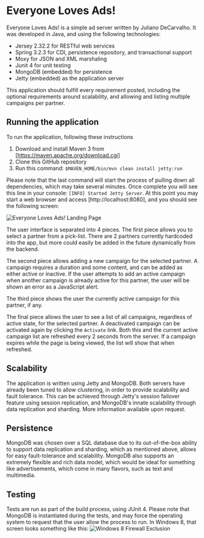 # Everyone Loves Ads!

Everyone Loves Ads! is a simple ad server written by Juliano DeCarvalho.  It was developed in Java, and using the following technologies:

* Jersey 2.32.2 for RESTful web services
* Spring 3.2.3 for CDI, persistence repository, and transactional support
* Moxy for JSON and XML marshaling
* Junit 4 for unit testing
* MongoDB (embedded) for persistence
* Jetty (embedded) as the application server

This application should fulfill every requirement posted, including the optional requirements around scalability, and allowing and listing multiple campaigns per partner.

## Running the application

To run the application, following these instructions

1. Download and install Maven 3 from [https://maven.apache.org/download.cgi]
2. Clone this GitHub repository
3. Run this command: `$MAVEN_HOME/bin/mvn clean install jetty:run`

Please note that the last command will start the process of pulling down all dependencies, which may take several minutes.  Once complete you will see this line in your console: `[INFO] Started Jetty Server`.  At this point you may start a web browser and access [http://localhost:8080], and you should see the following screen:

![Everyone Loves Ads! Landing Page](https://cloud.githubusercontent.com/assets/21227450/18132956/bc7b4e98-6f66-11e6-87de-0f2062ded602.png "Everyone Loves Ads! Landing Page")

The user interface is separated into 4 pieces.  The first piece allows you to select a partner from a pick-list.  There are 2 partners currently hardcoded into the app, but more could easily be added in the future dynamically from the backend.

The second piece allows adding a new campaign for the selected partner.  A campaign requires a duration and some content, and can be added as either active or inactive.  If the user attempts to add an active campaign when another campaign is already active for this partner, the user will be shown an error as a JavaScript alert.

The third piece shows the user the currently active campaign for this partner, if any.

The final piece allows the user to see a list of all campaigns, regardless of active state, for the selected partner.  A deactivated campaign can be activated again by clicking the `Activate` link.  Both this and the current active campaign list are refreshed every 2 seconds from the server.  If a campaign expires while the page is being viewed, the list will show that when refreshed.

## Scalability

The application is written using Jetty and MongoDB.  Both servers have already been tuned to allow clustering, in order to provide scalability and fault tolerance.  This can be achieved through Jetty's session failover feature using session replication, and MongoDB's innate scalability through data replication and sharding.  More information available upon request.

## Persistence

MongoDB was chosen over a SQL database due to its out-of-the-box ability to support data replication and sharding, which as mentioned above, allows for easy fault-tolerance and scalability.  MongoDB also supports an extremely flexible and rich data model, which would be ideal for something like advertisements, which come in many flavors, such as text and multimedia.

## Testing

Tests are run as part of the build process, using JUnit 4.  Please note that MongoDB is instantiated during the tests, and may force the operating system to request that the user allow the process to run.  In Windows 8, that screen looks something like this: ![Windows 8 Firewall Exclusion](https://cloud.githubusercontent.com/assets/21227450/18132957/bc884cf6-6f66-11e6-87e4-62bcd89521d7.png "Windows 8 Firewall Exclusion")
